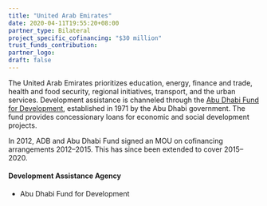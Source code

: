 ```yaml
---
title: "United Arab Emirates"
date: 2020-04-11T19:55:20+08:00
partner_type: Bilateral
project_specific_cofinancing: "$30 million"
trust_funds_contribution:
partner_logo:
draft: false
---
```

The United Arab Emirates prioritizes education, energy, finance and trade, health and food security, regional initiatives, transport, and the urban services. Development assistance is channeled through the [Abu Dhabi Fund for Development](https://www.adfd.ae/english/Pages/Home.aspx), established in 1971 by the Abu Dhabi government. The fund provides concessionary loans for economic and social development projects. 

In 2012, ADB and Abu Dhabi Fund signed an MOU on cofinancing arrangements 2012–2015. This has since been extended to cover 2015–2020.

#### Development Assistance Agency 

* Abu Dhabi Fund for Development 
